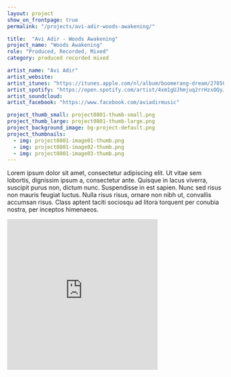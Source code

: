 ```yaml
---
layout: project
show_on_frontpage: true
permalink: "/projects/avi-adir-woods-awakening/"

title:  "Avi Adir - Woods Awakening"
project_name: "Woods Awakening"
role: "Produced, Recorded, Mixed"
category: produced recorded mixed

artist_name: "Avi Adir"
artist_website:
artist_itunes: "https://itunes.apple.com/nl/album/boomerang-dream/278583976?l=en"
artist_spotify: "https://open.spotify.com/artist/4xm1gUJhmjuq2rrHzxOQyJ"
artist_soundcloud: 
artist_facebook: "https://www.facebook.com/aviadirmusic"

project_thumb_small: project0801-thumb-small.png
project_thumb_large: project0801-thumb-large.png
project_background_image: bg-project-default.png
project_thumbnails:
  - img: project0801-image01-thumb.png
  - img: project0801-image02-thumb.png
  - img: project0801-image03-thumb.png
---
```


Lorem ipsum dolor sit amet, consectetur adipiscing elit. Ut vitae sem lobortis, dignissim ipsum a, consectetur ante. Quisque in lacus viverra, suscipit purus non, dictum nunc. Suspendisse in est sapien. Nunc sed risus non mauris feugiat luctus. Nulla risus risus, ornare non nibh ut, convallis accumsan risus. Class aptent taciti sociosqu ad litora torquent per conubia nostra, per inceptos himenaeos.

<iframe style="border: 0; width: 350px; height: 350px;" src="https://bandcamp.com/EmbeddedPlayer/album=1604714139/size=large/bgcol=ffffff/linkcol=0687f5/minimal=true/transparent=true/" seamless><a href="http://aviadir.bandcamp.com/album/boomerang-dream">Boomerang Dream by Avi Adir</a></iframe>
